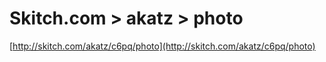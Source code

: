 <!--
id: 37208586
link: http://tumblr.atmos.org/post/37208586/skitch-com-akatz-photo
slug: skitch-com-akatz-photo
date: Wed Jun 04 2008 17:35:44 GMT-0700 (PDT)
publish: 2008-06-04
tags: 
title: Skitch.com > akatz > photo
-->


Skitch.com > akatz > photo
==========================

[http://skitch.com/akatz/c6pq/photo](http://skitch.com/akatz/c6pq/photo)

